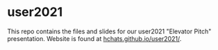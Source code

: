 
# user2021

This repo contains the files and slides for our user2021 "Elevator Pitch" presentation.
Website is found at [hchats.github.io/user2021/](https://hchats.github.io/user2021/).

